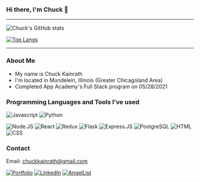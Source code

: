 ### Hi there, I'm Chuck 👋
___

![Chuck's GitHub stats](https://github-readme-stats.vercel.app/api?username=chuckkainrath&count_private=true&show_icons=true&theme=merko)


[![Top Langs](https://github-readme-stats.vercel.app/api/top-langs/?username=chuckkainrath&theme=merko&layout=compact)](https://github.com/anuraghazra/github-readme-stats)
___

### About Me
- My name is Chuck Kainrath
- I'm located in Mundelein, Illinois (Greater Chicagoland Area)
- Completed App Academy's Full Stack program on 05/28/2021

### Programming Languages and Tools I've used
![Javascript](https://img.shields.io/badge/JavaScript-F7DF1E?style=for-the-badge&logo=javascript&logoColor=black)
![Python](https://img.shields.io/badge/Python-3776AB?style=for-the-badge&logo=python&logoColor=white)

![Node.JS](https://img.shields.io/badge/Node.js-43853D?style=for-the-badge&logo=node.js&logoColor=white)
![React](https://img.shields.io/badge/React-20232A?style=for-the-badge&logo=react&logoColor=61DAFB)
![Redux](https://img.shields.io/badge/Redux-593D88?style=for-the-badge&logo=redux&logoColor=white)
![Flask](https://img.shields.io/badge/Flask-000000?style=for-the-badge&logo=flask&logoColor=white)
![Express.JS](https://img.shields.io/badge/Express.js-404D59?style=for-the-badge)
![PostgreSQL](https://img.shields.io/badge/PostgreSQL-316192?style=for-the-badge&logo=postgresql&logoColor=white)
![HTML](https://img.shields.io/badge/HTML-239120?style=for-the-badge&logo=html5&logoColor=white)
![CSS](https://img.shields.io/badge/CSS-239120?&style=for-the-badge&logo=css3&logoColor=white)

### Contact
Email: chuckkainrath@gmail.com

[![Portfolio](https://img.shields.io/badge/-Portfolio-blue?style=for-the-badge)](https://chuckkainrath.github.io/)
[![LinkedIn](https://img.shields.io/badge/LinkedIn-0077B5?style=for-the-badge&logo=linkedin&logoColor=white)](https://www.linkedin.com/in/chuck-kainrath-42820b20b/)
[![AngelList](https://img.shields.io/badge/AngelList-000000?style=for-the-badge&logo=angellist&logoColor=darkgray)](https://angel.co/u/chuck-kainrath)

<!--
**chuckkainrath/chuckkainrath** is a ✨ _special_ ✨ repository because its `README.md` (this file) appears on your GitHub profile.

Here are some ideas to get you started:

- 🔭 I’m currently working on ...
- 🌱 I’m currently learning ...
- 👯 I’m looking to collaborate on ...
- 🤔 I’m looking for help with ...
- 💬 Ask me about ...
- 📫 How to reach me: ...
- 😄 Pronouns: ...
- ⚡ Fun fact: ...
-->
